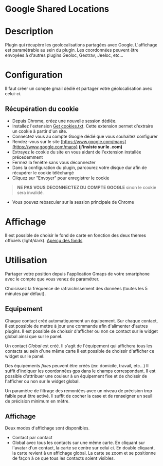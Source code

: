 Google Shared Locations
=====

# Description

Plugin qui récupère les geolocalisations partagées avec Google.
L'affichage est paramétrable au sein du plugin.
Les coordonnées peuvent être envoyées à d'autres plugins Geoloc, Geotrav, Jeeloc, etc...

# Configuration

Il faut créer un compte gmail dédié et partager votre géolocalisation avec celui-ci. 

## Récupération du cookie

* Depuis Chrome, créez une nouvelle session dédiée.
* Installez l'extension [Get cookies.txt](https://chrome.google.com/webstore/detail/get-cookiestxt/bgaddhkoddajcdgocldbbfleckgcbcid). Cette extension permet d'extraire un cookie à partir d'un site.
* Connectez vous au compte Google dédié que vous souhaitez configurer
* Rendez-vous sur le site [https://www.google.com/maps](https://www.google.com/maps) **(j'insiste sur le .com)**
* Extrayez le cookie du site en vous aidant de l'extension installée précedemment
* Fermez la fenêtre sans vous déconnecter
* Dans la configuration du plugin, parcourez votre disque dur afin de récupérer le cookie téléchargé
* Cliquez sur "Envoyer" pour enregistrer le cookie
> **NE PAS VOUS DECONNECTEZ DU COMPTE GOOGLE** sinon le cookie sera invalidé.
* Vous pouvez rebasculer sur la session principale de Chrome

# Affichage
Il est possible de choisir le fond de carte en fonction des deux thèmes officiels (light/dark).
[Aperçu des fonds](https://leaflet-extras.github.io/leaflet-providers/preview/)

# Utilisation
Partager votre position depuis l'application Gmaps de votre smartphone avec le compte que vous venez de paramétrer.

Choisissez la fréquence de rafraichissement des données (toutes les 5 minutes par défaut). 
## Equipement

Chaque contact créé automatiquement un équipement.
Sur chaque contact, il est possible de mettre à jour une commande afin d'alimenter d'autres plugins.
Il est possible de choissir d'afficher ou non ce contact sur le widget global ainsi que sur le panel.

Un contact *Global* est créé. Il s'agit de l'équipement qui affichera tous les contacts au sein d'une même carte
Il est possible de choissir d'afficher ce widget sur le panel.

Des équipements *fixes* peuvent être créés (ex: domicile, travail, etc...)
Il suffit d'indiquer les coordonnées gps dans le champs correspondant.
Il est possible d'attribuer une couleur à un équipement fixe et de choissir de l'afficher ou non sur le widget global.

Un paramètre de filtrage des remontées avec un niveau de précision trop faible peut être activé. Il suffit de cocher la case et de renseigner un seuil de précision minimum en mètre.

## Affichage

Deux modes d'affichage sont disponibles.
- Contact par contact
- Global avec tous les contacts sur une même carte.
En cliquant sur l'avatar d'un contact, la carte se centre sur celui ci.
En double cliquant, la carte revient à un affichage global.
La carte se zoom et se positionne de façon à ce que tous les contacts soient visibles.

